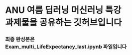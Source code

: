 # ANU 여름 딥러닝 머신러닝 특강 <br> 과제물을 공유하는 깃허브입니다
### 최종 완성본은 <br> Exam_multi_LifeExpectancy_last.ipynb 파일입니다
